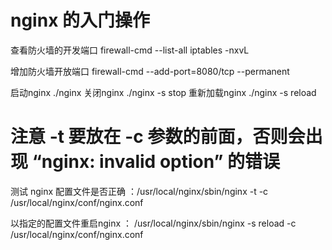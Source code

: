 # nginx 的入门操作
查看防火墙的开发端口
firewall-cmd --list-all
iptables -nxvL

增加防火墙开放端口
firewall-cmd --add-port=8080/tcp --permanent 

启动nginx         ./nginx
关闭nginx         ./nginx -s stop
重新加载nginx      ./nginx -s reload

# 注意 -t 要放在 -c 参数的前面，否则会出现 “nginx: invalid option” 的错误
测试 nginx 配置文件是否正确  ：/usr/local/nginx/sbin/nginx  -t -c  /usr/local/nginx/conf/nginx.conf  

以指定的配置文件重启nginx  ： /usr/local/nginx/sbin/nginx  -s reload  -c  /usr/local/nginx/conf/nginx.conf

